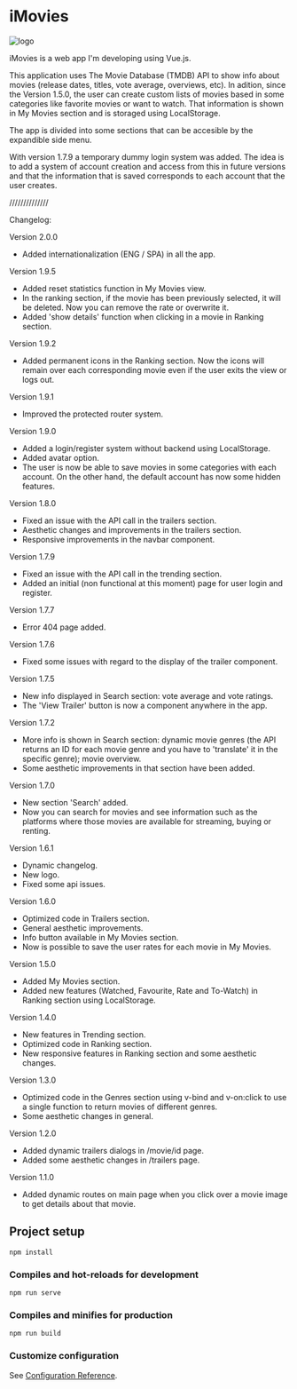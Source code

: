 # iMovies

![logo](https://user-images.githubusercontent.com/57297760/104850259-56674000-58ee-11eb-9add-8f684be8bbbd.jpg)

iMovies is a web app I'm developing using Vue.js.

This application uses The Movie Database (TMDB) API to show info about movies (release dates, titles, vote average, overviews, etc). In adition, since the Version 1.5.0, the user can create custom lists of movies based in some categories like favorite movies or want to watch. That information is shown in My Movies section and is storaged using LocalStorage.

The app is divided into some sections that can be accesible by the expandible side menu.

With version 1.7.9 a temporary dummy login system was added. The idea is to add a system of account creation and access from this in future versions and that the information that is saved corresponds to each account that the user creates.

//////////////

Changelog:

Version 2.0.0

- Added internationalization (ENG / SPA) in all the app.

Version 1.9.5

- Added reset statistics function in My Movies view.
- In the ranking section, if the movie has been previously selected, it will be deleted. Now you can remove the rate or overwrite it.
- Added 'show details' function when clicking in a movie in Ranking section.

Version 1.9.2

- Added permanent icons in the Ranking section. Now the icons will remain over each corresponding movie even if the user exits the view or logs out.

Version 1.9.1

- Improved the protected router system.

Version 1.9.0

- Added a login/register system without backend using LocalStorage.
- Added avatar option.
- The user is now be able to save movies in some categories with each account. On the other hand, the default account has now some hidden features.

Version 1.8.0

- Fixed an issue with the API call in the trailers section.
- Aesthetic changes and improvements in the trailers section.
- Responsive improvements in the navbar component.

Version 1.7.9

- Fixed an issue with the API call in the trending section.
- Added an initial (non functional at this moment) page for user login and register.

Version 1.7.7

- Error 404 page added.

Version 1.7.6

- Fixed some issues with regard to the display of the trailer component.

Version 1.7.5

- New info displayed in Search section: vote average and vote ratings.
- The 'View Trailer' button is now a component anywhere in the app.

Version 1.7.2

- More info is shown in Search section: dynamic movie genres (the API returns an ID for each movie genre and you have to 'translate' it in the specific genre); movie overview.
- Some aesthetic improvements in that section have been added.

Version 1.7.0

- New section 'Search' added.
- Now you can search for movies and see information such as the platforms where those movies are available for streaming, buying or renting.

Version 1.6.1

- Dynamic changelog.
- New logo.
- Fixed some api issues.

Version 1.6.0

- Optimized code in Trailers section.
- General aesthetic improvements.
- Info button available in My Movies section.
- Now is possible to save the user rates for each movie in My Movies.

Version 1.5.0

- Added My Movies section.
- Added new features (Watched, Favourite, Rate and To-Watch) in Ranking section using LocalStorage.

Version 1.4.0

- New features in Trending section.
- Optimized code in Ranking section.
- New responsive features in Ranking section and some aesthetic changes.

Version 1.3.0

- Optimized code in the Genres section using v-bind and v-on:click to use a single function to return movies of different genres.
- Some aesthetic changes in general.

Version 1.2.0

- Added dynamic trailers dialogs in /movie/id page.
- Added some aesthetic changes in /trailers page.

Version 1.1.0

- Added dynamic routes on main page when you click over a movie image to get details about that movie.

## Project setup

```
npm install
```

### Compiles and hot-reloads for development

```
npm run serve
```

### Compiles and minifies for production

```
npm run build
```

### Customize configuration

See [Configuration Reference](https://cli.vuejs.org/config/).
